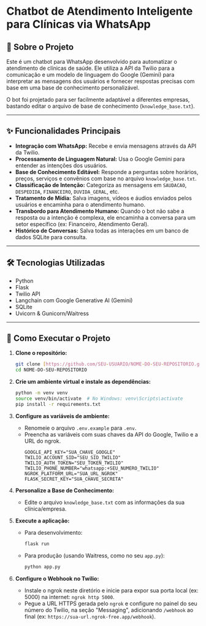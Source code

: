 # Chatbot de Atendimento Inteligente para Clínicas via WhatsApp

## 📖 Sobre o Projeto

Este é um chatbot para WhatsApp desenvolvido para automatizar o atendimento de clínicas de saúde. Ele utiliza a API da Twilio para a comunicação e um modelo de linguagem do Google (Gemini) para interpretar as mensagens dos usuários e fornecer respostas precisas com base em uma base de conhecimento personalizável.

O bot foi projetado para ser facilmente adaptável a diferentes empresas, bastando editar o arquivo de base de conhecimento (`knowledge_base.txt`).

---

## ✨ Funcionalidades Principais

* **Integração com WhatsApp:** Recebe e envia mensagens através da API da Twilio.
* **Processamento de Linguagem Natural:** Usa o Google Gemini para entender as intenções dos usuários.
* **Base de Conhecimento Editável:** Responde a perguntas sobre horários, preços, serviços e convênios com base no arquivo `knowledge_base.txt`.
* **Classificação de Intenção:** Categoriza as mensagens em `SAUDACAO`, `DESPEDIDA`, `FINANCEIRO`, `DUVIDA_GERAL`, etc.
* **Tratamento de Mídia:** Salva imagens, vídeos e áudios enviados pelos usuários e encaminha para o atendimento humano.
* **Transbordo para Atendimento Humano:** Quando o bot não sabe a resposta ou a intenção é complexa, ele encaminha a conversa para um setor específico (ex: Financeiro, Atendimento Geral).
* **Histórico de Conversas:** Salva todas as interações em um banco de dados SQLite para consulta.

---

## 🛠️ Tecnologias Utilizadas

* Python
* Flask
* Twilio API
* Langchain com Google Generative AI (Gemini)
* SQLite
* Uvicorn & Gunicorn/Waitress

---

## 🚀 Como Executar o Projeto

1.  **Clone o repositório:**
    ```bash
    git clone [https://github.com/SEU-USUARIO/NOME-DO-SEU-REPOSITORIO.git](https://github.com/SEU-USUARIO/NOME-DO-SEU-REPOSITORIO.git)
    cd NOME-DO-SEU-REPOSITORIO
    ```

2.  **Crie um ambiente virtual e instale as dependências:**
    ```bash
    python -m venv venv
    source venv/bin/activate  # No Windows: venv\Scripts\activate
    pip install -r requirements.txt
    ```

3.  **Configure as variáveis de ambiente:**
    * Renomeie o arquivo `.env.example` para `.env`.
    * Preencha as variáveis com suas chaves da API do Google, Twilio e a URL do ngrok.
        ```
        GOOGLE_API_KEY="SUA_CHAVE_GOOGLE"
        TWILIO_ACCOUNT_SID="SEU_SID_TWILIO"
        TWILIO_AUTH_TOKEN="SEU_TOKEN_TWILIO"
        TWILIO_PHONE_NUMBER="whatsapp:+SEU_NUMERO_TWILIO"
        NGROK_PLATFORM_URL="SUA_URL_NGROK"
        FLASK_SECRET_KEY="SUA_CHAVE_SECRETA"
        ```

4.  **Personalize a Base de Conhecimento:**
    * Edite o arquivo `knowledge_base.txt` com as informações da sua clínica/empresa.

5.  **Execute a aplicação:**
    * Para desenvolvimento:
      ```bash
      flask run
      ```
    * Para produção (usando Waitress, como no seu `app.py`):
      ```bash
      python app.py
      ```

6.  **Configure o Webhook no Twilio:**
    * Instale o ngrok neste diretório e inicie para expor sua porta local (ex: 5000) na internet: `ngrok http 5000`.
    * Pegue a URL HTTPS gerada pelo `ngrok` e configure no painel do seu número do Twilio, na seção "Messaging", adicionando `/webhook` ao final (ex: `https://sua-url.ngrok-free.app/webhook`).